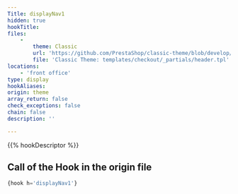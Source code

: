 ```yaml
---
Title: displayNav1
hidden: true
hookTitle: 
files:
    -
        theme: Classic
        url: 'https://github.com/PrestaShop/classic-theme/blob/develop/templates/checkout/_partials/header.tpl'
        file: 'Classic Theme: templates/checkout/_partials/header.tpl'
locations:
    - 'front office'
type: display
hookAliases: 
origin: theme
array_return: false
check_exceptions: false
chain: false
description: ''

---
```


{{% hookDescriptor %}}

## Call of the Hook in the origin file

```php
{hook h='displayNav1'}
```
